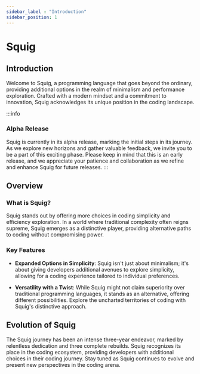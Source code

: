```yaml
---
sidebar_label : "Introduction"
sidebar_position: 1
---
```

# Squig 

## Introduction

Welcome to Squig, a programming language that goes beyond the ordinary, providing additional options in the realm of minimalism and performance exploration. Crafted with a modern mindset and a commitment to innovation, Squig acknowledges its unique position in the coding landscape.


:::info
### Alpha Release
Squig is currently in its alpha release, marking the initial steps in its journey. As we explore new horizons and gather valuable feedback, we invite you to be a part of this exciting phase. Please keep in mind that this is an early release, and we appreciate your patience and collaboration as we refine and enhance Squig for future releases.
:::

## Overview

### What is Squig?

Squig stands out by offering more choices in coding simplicity and efficiency exploration. In a world where traditional complexity often reigns supreme, Squig emerges as a distinctive player, providing alternative paths to coding without compromising power.

### Key Features

- **Expanded Options in Simplicity**: Squig isn't just about minimalism; it's about giving developers additional avenues to explore simplicity, allowing for a coding experience tailored to individual preferences.

- **Versatility with a Twist**: While Squig might not claim superiority over traditional programming languages, it stands as an alternative, offering different possibilities. Explore the uncharted territories of coding with Squig's distinctive approach.

## Evolution of Squig

The Squig journey has been an intense three-year endeavor, marked by relentless dedication and three complete rebuilds. Squig recognizes its place in the coding ecosystem, providing developers with additional choices in their coding journey. Stay tuned as Squig continues to evolve and present new perspectives in the coding arena.